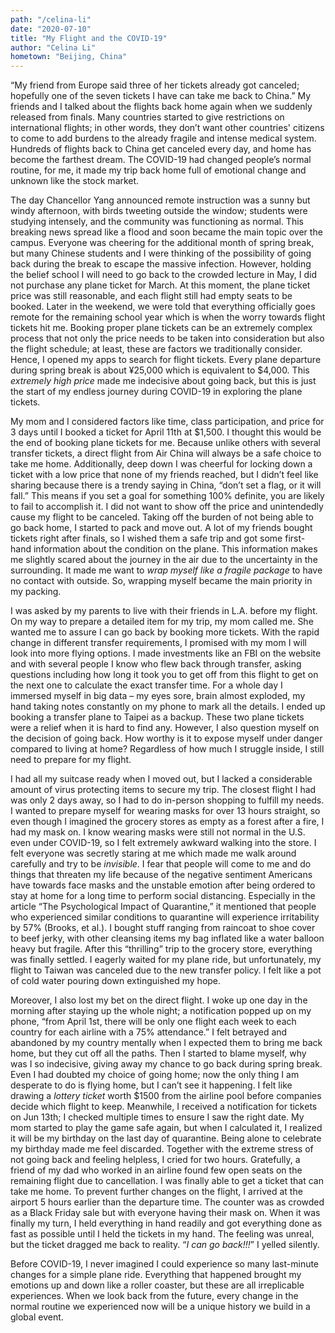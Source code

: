 ```yaml
---
path: "/celina-li"
date: "2020-07-10"
title: "My Flight and the COVID-19"
author: "Celina Li"
hometown: "Beijing, China"
---
```


“My friend from Europe said three of her tickets already got canceled; hopefully one of the seven tickets I have can take me back to China.” My friends and I talked about the flights back home again when we suddenly released from finals. Many countries started to give restrictions on international flights; in other words, they don’t want other countries' citizens to come to add burdens to the already fragile and intense medical system. Hundreds of flights back to China get canceled every day, and home has become the farthest dream. The COVID-19 had changed people’s normal routine, for me, it made my trip back home full of emotional change and unknown like the stock market. 

The day Chancellor Yang announced remote instruction was a sunny but windy afternoon, with birds tweeting outside the window; students were studying intensely, and the community was functioning as normal. This breaking news spread like a flood and soon became the main topic over the campus. Everyone was cheering for the additional month of spring break, but many Chinese students and I were thinking of the possibility of going back during the break to escape the massive infection. However, holding the belief school I will need to go back to the crowded lecture in May, I did not purchase any plane ticket for March. At this moment, the plane ticket price was still reasonable, and each flight still had empty seats to be booked. Later in the weekend, we were told that everything officially goes remote for the remaining school year which is when the worry towards flight tickets hit me. Booking proper plane tickets can be an extremely complex process that not only the price needs to be taken into consideration but also the flight schedule; at least, these are factors we traditionally consider. Hence, I opened my apps to search for flight tickets. Every plane departure during spring break is about ¥25,000 which is equivalent to $4,000. This *extremely high price* made me indecisive about going back, but this is just the start of my endless journey during COVID-19 in exploring the plane tickets.

My mom and I considered factors like time, class participation, and price for 3 days until I booked a ticket for April 11th at $1,500. I thought this would be the end of booking plane tickets for me. Because unlike others with several transfer tickets, a direct flight from Air China will always be a safe choice to take me home. Additionally, deep down I was cheerful for locking down a ticket with a low price that none of my friends reached, but I didn’t feel like sharing because there is a trendy saying in China, “don’t set a flag, or it will fall.” This means if you set a goal for something 100% definite, you are likely to fail to accomplish it. I did not want to show off the price and unintendedly cause my flight to be canceled. Taking off the burden of not being able to go back home, I started to pack and move out. A lot of my friends bought tickets right after finals, so I wished them a safe trip and got some first-hand information about the condition on the plane. This information makes me slightly scared about the journey in the air due to the uncertainty in the surrounding. It made me want to *wrap myself like a fragile package* to have no contact with outside. So, wrapping myself became the main priority in my packing. 

I was asked by my parents to live with their friends in L.A. before my flight. On my way to prepare a detailed item for my trip, my mom called me. She wanted me to assure I can go back by booking more tickets. With the rapid change in different transfer requirements, I promised with my mom I will look into more flying options. I made investments like an FBI on the website and with several people I know who flew back through transfer, asking questions including how long it took you to get off from this flight to get on the next one to calculate the exact transfer time. For a whole day I immersed myself in big data – my eyes sore, brain almost exploded, my hand taking notes constantly on my phone to mark all the details. I ended up booking a transfer plane to Taipei as a backup. These two plane tickets were a relief when it is hard to find any. However, I also question myself on the decision of going back. How worthy is it to expose myself under danger compared to living at home? Regardless of how much I struggle inside, I still need to prepare for my flight.

I had all my suitcase ready when I moved out, but I lacked a considerable amount of virus protecting items to secure my trip. The closest flight I had was only 2 days away, so I had to do in-person shopping to fulfill my needs. I wanted to prepare myself for wearing masks for over 13 hours straight, so even though I imagined the grocery stores as empty as a forest after a fire, I had my mask on. I know wearing masks were still not normal in the U.S. even under COVID-19, so I felt extremely awkward walking into the store. I felt everyone was secretly staring at me which made me walk around carefully and try to be *invisible*. I fear that people will come to me and do things that threaten my life because of the negative sentiment Americans have towards face masks and the unstable emotion after being ordered to stay at home for a long time to perform social distancing. Especially in the article “The Psychological Impact of Quarantine,” it mentioned that people who experienced similar conditions to quarantine will experience irritability by 57% (Brooks, et al.). I bought stuff ranging from raincoat to shoe cover to beef jerky, with other cleansing items my bag inflated like a water balloon heavy but fragile. After this “thrilling” trip to the grocery store, everything was finally settled. I eagerly waited for my plane ride, but unfortunately, my flight to Taiwan was canceled due to the new transfer policy. I felt like a pot of cold water pouring down extinguished my hope. 

Moreover, I also lost my bet on the direct flight. I woke up one day in the morning after staying up the whole night; a notification popped up on my phone, “from April 1st, there will be only one flight each week to each country for each airline with a 75% attendance.” I felt betrayed and abandoned by my country mentally when I expected them to bring me back home, but they cut off all the paths. Then I started to blame myself, why was I so indecisive, giving away my chance to go back during spring break. Even I had doubted my choice of going home; now the only thing I am desperate to do is flying home, but I can’t see it happening. I felt like drawing a *lottery ticket* worth $1500 from the airline pool before companies decide which flight to keep. Meanwhile, I received a notification for tickets on Jun 13th; I checked multiple times to ensure I saw the right date. My mom started to play the game safe again, but when I calculated it, I realized it will be my birthday on the last day of quarantine. Being alone to celebrate my birthday made me feel discarded. Together with the extreme stress of not going back and feeling helpless, I cried for two hours. Gratefully, a friend of my dad who worked in an airline found few open seats on the remaining flight due to cancellation. I was finally able to get a ticket that can take me home. To prevent further changes on the flight, I arrived at the airport 5 hours earlier than the departure time. The counter was as crowded as a Black Friday sale but with everyone having their mask on. When it was finally my turn, I held everything in hand readily and got everything done as fast as possible until I held the tickets in my hand. The feeling was unreal, but the ticket dragged me back to reality. “*I can go back!!!*” I yelled silently. 

Before COVID-19, I never imagined I could experience so many last-minute changes for a simple plane ride. Everything that happened brought my emotions up and down like a roller coaster, but these are all irreplicable experiences. When we look back from the future, every change in the normal routine we experienced now will be a unique history we build in a global event.
